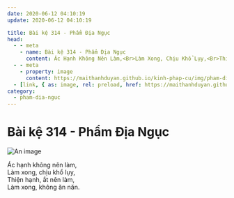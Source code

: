 ```yaml
---
date: 2020-06-12 04:10:19
update: 2020-06-12 04:10:19

title: Bài kệ 314 - Phẩm Địa Ngục
head:
  - - meta
    - name: Bài kệ 314 - Phẩm Địa Ngục
      content: Ác Hạnh Không Nên Làm,<Br>Làm Xong, Chịu Khổ Lụy,<Br>Thiện Hạnh, Ắt Nên Làm,<Br>Làm Xong, Không Ăn Năn.<Br>
  - - meta
    - property: image
      content: https://maithanhduyan.github.io/kinh-phap-cu/img/pham-dia-nguc/pham-dia-nguc-314.jpg
  - [link, { as: image, rel: preload, href: https://maithanhduyan.github.io/kinh-phap-cu/img/pham-dia-nguc/pham-dia-nguc-314.jpg }]
category:
  - pham-dia-nguc
---
```


# Bài kệ 314 - Phẩm Địa Ngục

![An image](/img/pham-dia-nguc/pham-dia-nguc-314.jpg)

Ác hạnh không nên làm,<br>Làm xong, chịu khổ lụy,<br>Thiện hạnh, ắt nên làm,<br>Làm xong, không ăn năn.<br>
